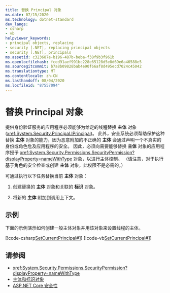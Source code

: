 ```yaml
---
title: 替换 Principal 对象
ms.date: 07/15/2020
ms.technology: dotnet-standard
dev_langs:
- csharp
- vb
helpviewer_keywords:
- principal objects, replacing
- security [.NET], replacing principal objects
- security [.NET], principals
ms.assetid: c323687e-b196-487b-beba-f38f9b3f961b
ms.openlocfilehash: fced91aef991bc228e65128d5e8d69e6a46588e5
ms.sourcegitcommit: b7a8b09828bab4e90f66af8d495ecd7024c45042
ms.translationtype: MT
ms.contentlocale: zh-CN
ms.lasthandoff: 08/04/2020
ms.locfileid: "87557094"
---
```

# <a name="replacing-a-principal-object"></a>替换 Principal 对象

提供身份验证服务的应用程序必须能够为给定的线程替换 **主体** 对象 (<xref:System.Security.Principal.IPrincipal>)。 此外，安全系统必须帮助保护这种替换 **主体** 对象的能力，因为恶意附加的不正确的 **主体** 会通过声明一个不真实的身份或角色危及应用程序的安全。 因此，必须向需要能够替换 **主体** 对象的应用程序授予 <xref:System.Security.Permissions.SecurityPermission?displayProperty=nameWithType> 对象，以进行主体控制。 （请注意，对于执行基于角色的安全检查或创建 **主体** 对象，此权限不是必需的。）  
  
可通过执行以下任务替换当前 **主体** 对象：  
  
1. 创建替换的 **主体** 对象和关联的 **标识** 对象。  
  
2. 将新的 **主体** 附加到调用上下文。  
  
## <a name="example"></a>示例

下面的示例演示如何创建一般主体对象并用该对象来设置线程的主体。  
  
[!code-csharp[SetCurrentPrincipal#1](../../../samples/snippets/csharp/VS_Snippets_CLR/SetCurrentPrincipal/CS/program.cs#1)]
[!code-vb[SetCurrentPrincipal#1](../../../samples/snippets/visualbasic/VS_Snippets_CLR/SetCurrentPrincipal/VB/program.vb#1)]  
  
## <a name="see-also"></a>请参阅

- <xref:System.Security.Permissions.SecurityPermission?displayProperty=nameWithType>
- [主体和标识对象](principal-and-identity-objects.md)
- [ASP.NET Core 安全性](/aspnet/core/security/)
